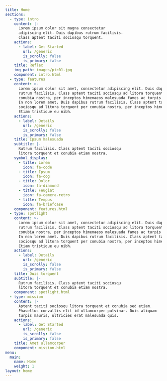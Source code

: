 ```yaml
---
title: Home
sections:
  - type: intro
    content: |-
      Lorem ipsum dolor sit magna consectetur  
      adipiscing elit. Duis dapibus rutrum facilisis.  
      Class aptent taciti sociosqu torquent.
    actions:
      - label: Get Started
        url: /generic
        is_scrolly: false
        is_primary: false
    title: Reflex
    img_path: images/pic01.jpg
    component: intro.html
  - type: features
    content: >-
      Lorem ipsum dolor sit amet, consectetur adipiscing elit. Duis dapibus
      rutrum facilisis. Class aptent taciti sociosqu ad litora torquent per
      conubia nostra, per inceptos himenaeos malesuada fames ac turpis egestas.
      In non lorem amet. Duis dapibus rutrum facilisis. Class aptent taciti
      sociosqu ad litora torquent per conubia nostra, per inceptos himenaeos.
      Etiam tristique eu nibh.
    actions:
      - label: Details
        url: /generic
        is_scrolly: false
        is_primary: false
    title: Ipsum malesuada
    subtitle: |-
      Rutrum facilisis. Class aptent taciti sociosqu  
      litora torquent et conubia etiam nostra.
    symbol_display:
      - title: Lorem
        icon: fa-code
      - title: Ipsum
        icon: fa-cog
      - title: Dolor
        icon: fa-diamond
      - title: Feugiat
        icon: fa-camera-retro
      - title: Tempus
        icon: fa-briefcase
    component: features.html
  - type: spotlight
    content: >-
      Lorem ipsum dolor sit amet, consectetur adipiscing elit. Duis dapibus
      rutrum facilisis. Class aptent taciti sociosqu ad litora torquent per
      conubia nostra, per inceptos himenaeos malesuada fames ac turpis egestas.
      In non lorem amet. Duis dapibus rutrum facilisis. Class aptent taciti
      sociosqu ad litora torquent per conubia nostra, per inceptos himenaeos.
      Etiam tristique eu nibh.
    actions:
      - label: Details
        url: /generic
        is_scrolly: false
        is_primary: false
    title: Duis torquent
    subtitle: |-
      Rutrum facilisis. Class aptent taciti sociosqu  
      litora torquent et conubia etiam nostra.
    component: spotlight.html
  - type: mission
    content: |-
      Aptent taciti sociosqu litora torquent et conubia sed etiam.  
      Phasellus convallis elit id ullamcorper pulvinar. Duis aliquam  
      turpis mauris, ultricies erat malesuada quis.
    actions:
      - label: Get Started
        url: /generic
        is_scrolly: false
        is_primary: false
    title: Amet ullamcorper
    component: mission.html
menu:
  main:
    name: Home
    weight: 1
layout: home
---
```

